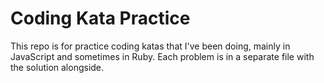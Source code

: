 #  Coding Kata Practice

This repo is for practice coding katas that I've been doing, mainly in JavaScript and sometimes in Ruby. Each problem is in a separate file with the solution alongside.